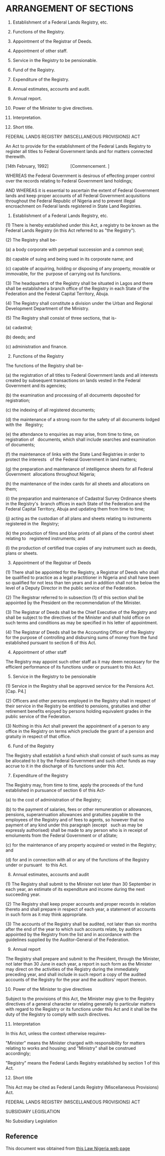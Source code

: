 # ARRANGEMENT OF SECTIONS

1. Establishment of a Federal Lands Registry, etc.

2. Functions of the Registry.

3. Appointment of the Registrar of Deeds.

4. Appointment of other staff.

5. Service in the Registry to be pensionable.

6. Fund of the Registry.

7. Expenditure of the Registry.

8. Annual estimates, accounts and audit.

9. Annual report.

10. Power of the Minister to give directives.

11. Interpretation.

12. Short title.

FEDERAL LANDS REGISTRY (MISCELLANEOUS PROVISIONS) ACT

An Act to provide for the establishment of the Federal Lands Registry to register all titles to Federal Government lands and for matters connected therewith.

[14th February, 1992]                  [Commencement. ]

WHEREAS the Federal Government is desirous of effecting proper control over the records relating to Federal Government land holdings;

AND WHEREAS it is essential to ascertain the extent of Federal Government lands and keep proper accounts of all Federal Government acquisitions throughout the Federal Republic of Nigeria and to prevent illegal encroachment on Federal lands registered in State Land Registries.

1. Establishment of a Federal Lands Registry, etc.

(1) There is hereby established under this Act, a registry to be known as the Federal Lands Registry (in this Act referred to as "the Registry").

(2) The Registry shall be-

(a) a body corporate with perpetual succession and a common seal;

(b) capable of suing and being sued in its corporate name; and

(c) capable of acquiring, holding or disposing of any property, movable or immovable, for the  purpose of carrying out its functions.

(3) The headquarters of the Registry shall be situated in Lagos and there shall be established a branch office of the Registry in each State of the Federation and the Federal Capital Territory, Abuja.

(4) The Registry shall constitute a division under the Urban and Regional Development Department of the Ministry.

(5) The Registry shall consist of three sections, that is-

(a) cadastral;

(b) deeds; and

(c) administration and finance.

2. Functions of the Registry

The functions of the Registry shall be-

(a) the registration of all titles to Federal Government lands and all interests created by subsequent transactions on lands vested in the Federal Government and its agencies;

(b) the examination and processing of all documents deposited for registration;

(c) the indexing of all registered documents;

(d) the maintenance of a strong room for the safety of all documents lodged with the   Registry;

(e) the attendance to enquiries as may arise, from time to time, on registration of   documents, which shall include searches and examination of documents;

(f) the maintenance of links with the State Land Registries in order to protect the interests   of the Federal Government in land matters;

(g) the preparation and maintenance of intelligence sheets for all Federal Government  allocations throughout Nigeria;

(h) the maintenance of the index cards for all sheets and allocations on them;

(i) the preparation and maintenance of Cadastral Survey Ordinance sheets in the Registry's  branch offices in each State of the Federation and the Federal Capital Territory, Abuja and updating them from time to time;

(j) acting as the custodian of all plans and sheets relating to instruments registered in the  Registry;

(k) the production of films and blue prints of all plans of the control sheet relating to   registered instruments; and

(l) the production of certified true copies of any instrument such as deeds, plans or sheets.

3. Appointment of the Registrar of Deeds

(1) There shall be appointed for the Registry, a Registrar of Deeds who shall be qualified to practice as a legal practitioner in Nigeria and shall have been so qualified for not less than ten years and in addition shall not be below the level of a Deputy Director in the public service of the Federation.

(2) The Registrar referred to in subsection (1) of this section shall be appointed by the President on the recommendation of the Minister.

(3) The Registrar of Deeds shall be the Chief Executive of the Registry and shall be subject to the directives of the Minister and shall hold office on such terms and conditions as may be specified in his letter of appointment.

(4) The Registrar of Deeds shall be the Accounting Officer of the Registry for the purpose of controlling and disbursing sums of money from the fund established pursuant to section 6 of this Act.

4. Appointment of other staff

The Registry may appoint such other staff as it may deem necessary for the efficient performance of its functions under or pursuant to this Act.

5. Service in the Registry to be pensionable

(1) Service in the Registry shall be approved service for the Pensions Act. [Cap. P4.]

(2) Officers and other persons employed in the Registry shall in respect of their service in the Registry be entitled to pensions, gratuities and other retirement benefits enjoyed by persons holding equivalent grades in the public service of the Federation.

(3) Nothing in this Act shall prevent the appointment of a person to any office in the Registry on terms which preclude the grant of a pension and gratuity in respect of that office.

6. Fund of the Registry

The Registry shall establish a fund which shall consist of such sums as may be allocated to it by the Federal Government and such other funds as may accrue to it in the discharge of its functions under this Act.

7. Expenditure of the Registry

The Registry may, from time to time, apply the proceeds of the fund established in pursuance of section 6 of this Act-

(a) to the cost of administration of the Registry;

(b) to the payment of salaries, fees or other remuneration or allowances, pensions, superannuation allowances and gratuities payable to the employees of the Registry and of fees to agents, so however that no payment of any kind under this paragraph (except   such as may be expressly authorised) shall be made to any person who is in receipt of emoluments from the Federal Government or of aState;

(c) for the maintenance of any property acquired or vested in the Registry; and

(d) for and in connection with all or any of the functions of the Registry under or pursuant   to this Act.

8. Annual estimates, accounts and audit

(1) The Registry shall submit to the Minister not later than 30 September in each year, an estimate of its expenditure and income during the next succeeding year.

(2) The Registry shall keep proper accounts and proper records in relation thereto and shall prepare in respect of each year, a statement of accounts in such form as it may think appropriate.

(3) The accounts of the Registry shall be audited, not later than six months after the end of the year to which such accounts relate, by auditors appointed by the Registry from the list and in accordance with the guidelines supplied by the Auditor-General of the Federation.

9. Annual report

The Registry shall prepare and submit to the President, through the Minister, not later than 30 June in each year, a report in such form as the Minister may direct on the activities of the Registry during the immediately preceding year, and shall include in such report a copy of the audited accounts of the Registry for the year and the auditors' report thereon.

10. Power of the Minister to give directives

Subject to the provisions of this Act, the Minister may give to the Registry directives of a general character or relating generally to particular matters with regard to the Registry or its functions under this Act and it shall be the duty of the Registry to comply with such directives.

11. Interpretation

In this Act, unless the context otherwise requires-

"Minister" means the Minister charged with responsibility for matters relating to works and housing; and "Ministry" shall be construed accordingly;

"Registry" means the Federal Lands Registry established by section 1 of this Act.

12. Short title

This Act may be cited as Federal Lands Registry (Miscellaneous Provisions) Act.

FEDERAL LANDS REGISTRY (MISCELLANEOUS PROVISIONS) ACT

SUBSIDIARY LEGISLATION

No Subsidiary Legislation

## Reference

This document was obtained from [this Law Nigeria web page](http://www.lawnigeria.com/LFN/F/Federal-Lands-Registry%28Miscellaneous-Provisions%29Act.php)
